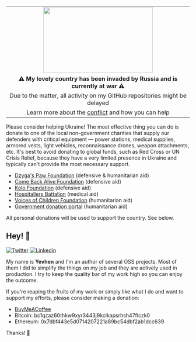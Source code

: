 <table align="center">
  <tr>
    <td align="center"><img src="https://upload.wikimedia.org/wikipedia/commons/thumb/a/ad/Flag_of_Ukraine_%28with_coat_of_arms_2%29.svg/1280px-Flag_of_Ukraine_%28with_coat_of_arms_2%29.svg.png" width="300" height="180"></td>
  </tr>
  <tr>
    <td align="center"><b>⚠ My lovely country has been invaded by Russia and is currently at war ⚠</b></td>
  </tr>
  <tr>
    <td align="center">Due to the matter, all activity on my GitHub repositories might be delayed</td>
  </tr>
  <tr>
    <td align="center">Learn more about the <a href="https://uacrisis.org/en/russia-attacks-ukraine-live-update">conflict</a> and how you can help</td>
  </tr>
</table>

<p>Please consider helping Ukraine! The most effective thing you can do is donate to one of the local non-government charities that supply our defenders with critical equipment — power stations, medical supplies, armored vests, light vehicles, reconnaissance drones, weapon attachments, etc. It's best to avoid donating to global funds, such as Red Cross or UN Crisis Relief, because they have a very limited presence in Ukraine and typically can't provide the most necessary support.

<p>
<ul>
  <li><a href="https://dzygaspaw.com/support?source=yevhen" target="_blank"><span class="font-semibold">Dzyga's Paw</span> Foundation</a> <!-- -->(defensive &amp; humanitarian aid)</li>
  <li><a href="https://savelife.in.ua/en/donate-en/?source=yevhen" target="_blank"><span class="font-semibold">Come Back Alive</span> Foundation</a> <!-- -->(defensive aid)</li>
  <li><a href="https://koloua.com/en/donate?source=yevhen" target="_blank"><span class="font-semibold">Kolo</span> Foundation</a> <!-- -->(defensive aid)</li>
  <li><a href="https://hospitallers.life/needs-hospitallers?source=yevhen" target="_blank"><span class="font-semibold">Hospitallers Battalion</span></a> <!-- -->(medical aid)</li>
  <li><a href="https://voices.org.ua/en/donat?source=yevhen" target="_blank"><span class="font-semibold">Voices of Children</span> Foundation</a> <!-- -->(humanitarian aid)</li>
  <li><a href="https://u24.gov.ua" target="_blank">Government donation portal</a> (humanitarian aid)</li></ul>
</p>

<p>All personal donations will be used to support the country. See below.</p>

## Hey! 👋

[![Twitter](https://img.shields.io/badge/Twitter-1DA1F2?style=for-the-badge&logo=twitter&logoColor=white)](https://twitter.com/yevhen)
[![Linkedin](https://img.shields.io/badge/LinkedIn-0077B5?style=for-the-badge&logo=linkedin&logoColor=white)](https://linkedin.com/in/trustedsolutions)

My name is **Yevhen** and I'm an author of several OSS projects. Most of them I did to simplify the things on my job and they are actively used in production. I try to keep the quality bar of my work high so you can enjoy the outcome.

If you're reaping the fruits of my work or simply like what I do and want to support my efforts, please consider making a donation:

<ul><li><a href="https://www.buymeacoffee.com/yevhen">BuyMeACoffee</a></li><li>Bitcoin: bc1qzaz60thkw9xyr3443j9kclkapsrhsh47flczk0</li><li>Ethereum: 0x7dbf443e5d0714207221a89bc54dbf2ab1dcc639</li></ul>

Thanks! 💝
